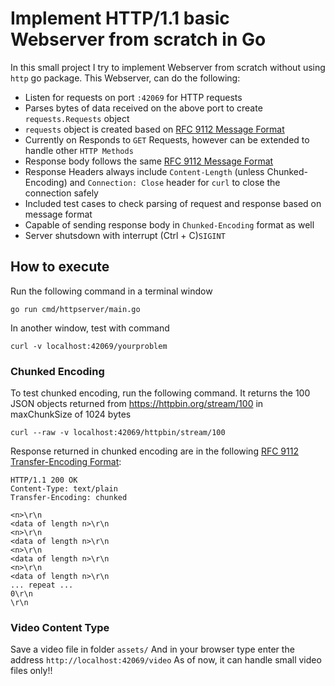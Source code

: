 # Implement HTTP/1.1 basic Webserver from scratch in Go
In this small project I try to implement Webserver from scratch without using `http` go package.
This Webserver, can do the following:
- Listen for requests on port `:42069` for HTTP requests
- Parses bytes of data received on the above port to create `requests.Requests` object
- `requests` object is created based on [RFC 9112 Message Format](https://datatracker.ietf.org/doc/html/rfc9112#name-message-format)
- Currently on Responds to `GET` Requests, however can be extended to handle other `HTTP Methods`
- Response body follows the same [RFC 9112 Message Format](https://datatracker.ietf.org/doc/html/rfc9112#name-message-format) 
- Response Headers always include `Content-Length` (unless  Chunked-Encoding) and `Connection: Close` header for `curl` to close the connection safely
- Included test cases to check parsing of request and response based on message format
- Capable of sending response body in `Chunked-Encoding` format as well
- Server shutsdown with interrupt (Ctrl + C)`SIGINT`

## How to execute
Run the following command in a terminal window
```
go run cmd/httpserver/main.go
```
In another window, test with command
```
curl -v localhost:42069/yourproblem
```


### Chunked Encoding
To test chunked encoding, run the following command.
It returns the 100 JSON objects returned from https://httpbin.org/stream/100 in maxChunkSize of 1024 bytes
```
curl --raw -v localhost:42069/httpbin/stream/100
```
Response returned in chunked encoding are in the following [RFC 9112 Transfer-Encoding Format](https://datatracker.ietf.org/doc/html/rfc9112#field.transfer-encoding):
```
HTTP/1.1 200 OK
Content-Type: text/plain
Transfer-Encoding: chunked

<n>\r\n
<data of length n>\r\n
<n>\r\n
<data of length n>\r\n
<n>\r\n
<data of length n>\r\n
<n>\r\n
<data of length n>\r\n
... repeat ...
0\r\n
\r\n
```

### Video Content Type
Save a video file in folder `assets/`
And in your browser type enter the address `http://localhost:42069/video`
As of now, it can handle small video files only!!

